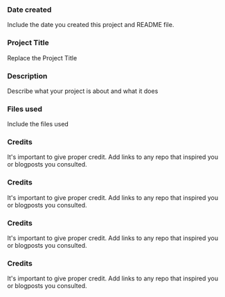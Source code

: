 ### Date created
Include the date you created this project and README file.

### Project Title
Replace the Project Title

### Description
Describe what your project is about and what it does

### Files used
Include the files used

### Credits
It's important to give proper credit. Add links to any repo that inspired you or blogposts you consulted.
### Credits
It's important to give proper credit. Add links to any repo that inspired you or blogposts you consulted.
### Credits
It's important to give proper credit. Add links to any repo that inspired you or blogposts you consulted.
### Credits
It's important to give proper credit. Add links to any repo that inspired you or blogposts you consulted.


